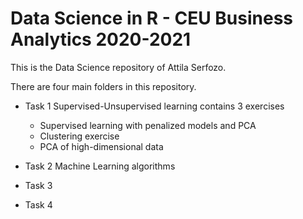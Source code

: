 # Data Science in R - CEU Business Analytics 2020-2021

This is the Data Science repository of Attila Serfozo.

There are four main folders in this repository.

- Task 1 Supervised-Unsupervised learning contains 3 exercises
	- Supervised learning with penalized models and PCA
	- Clustering exercise
	- PCA of high-dimensional data

- Task 2 Machine Learning algorithms

- Task 3 

- Task 4 